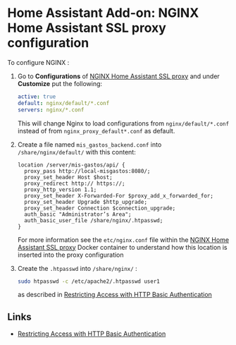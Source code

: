 # Home Assistant Add-on: NGINX Home Assistant SSL proxy configuration

To configure NGINX :

1. Go to **Configurations** of [NGINX Home Assistant SSL proxy](https://github.com/home-assistant/addons/tree/master/nginx_proxy) and under **Customize** put the following:
     ```yaml
     active: true
     default: nginx/default/*.conf
     servers: nginx/*.conf
     ```

     This will change Nginx to load configurations from `nginx/default/*.conf` instead of from `nginx_proxy_default*.conf` as default.
2. Create a file named `mis_gastos_backend.conf` into `/share/nginx/default/` with this content:
     ```
     location /server/mis-gastos/api/ {
       proxy_pass http://local-misgastos:8080/;
       proxy_set_header Host $host;
       proxy_redirect http:// https://;
       proxy_http_version 1.1;
       proxy_set_header X-Forwarded-For $proxy_add_x_forwarded_for;
       proxy_set_header Upgrade $http_upgrade;
       proxy_set_header Connection $connection_upgrade;
       auth_basic "Administrator’s Area";
       auth_basic_user_file /share/nginx/.htpasswd;
     }
     ```
   
     For more information see the `etc/nginx.conf` file within the [NGINX Home Assistant SSL proxy](https://github.com/home-assistant/addons/tree/master/nginx_proxy) Docker container to understand how this location is inserted into the proxy configuration
3. Create the `.htpasswd` into `/share/nginx/` :
     ```bash
     sudo htpasswd -c /etc/apache2/.htpasswd user1
     ```
     as described in [Restricting Access with HTTP Basic Authentication](https://docs.nginx.com/nginx/admin-guide/security-controls/configuring-http-basic-authentication/)

## Links 

- [Restricting Access with HTTP Basic Authentication](https://docs.nginx.com/nginx/admin-guide/security-controls/configuring-http-basic-authentication/)